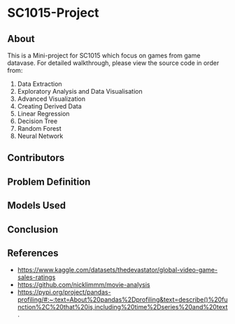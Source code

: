 # SC1015-Project

## About
This is a Mini-project for SC1015 which focus on games from game datavase. For detailed walkthrough, please view the source code in order from:
1. Data Extraction
2. Exploratory Analysis and Data Visualisation
3. Advanced Visualization
4. Creating Derived Data
5. Linear Regression
6. Decision Tree
7. Random Forest
8. Neural Network



## Contributors

## Problem Definition

## Models Used

## Conclusion

## References
- https://www.kaggle.com/datasets/thedevastator/global-video-game-sales-ratings
- https://github.com/nicklimmm/movie-analysis
- https://pypi.org/project/pandas-profiling/#:~:text=About%20pandas%2Dprofiling&text=describe()%20function%2C%20that%20is,including%20time%2Dseries%20and%20text.
